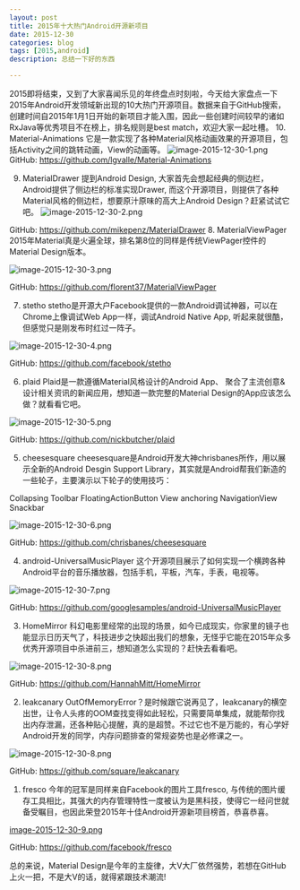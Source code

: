 ```yaml
---
layout: post
title: 2015年十大热门Android开源新项目
date: 2015-12-30
categories: blog
tags: [2015,android]
description: 总结一下好的东西

---
```


2015即将结束，又到了大家喜闻乐见的年终盘点时刻啦，今天给大家盘点一下2015年Android开发领域新出现的10大热门开源项目。数据来自于GitHub搜索，创建时间自2015年1月1日开始的新项目才能入围，因此一些创建时间较早的诸如RxJava等优秀项目不在榜上，排名规则是best match，欢迎大家一起吐槽。
10. Material-Animations
它是一款实现了各种Material风格动画效果的开源项目，包括Activity之间的跳转动画，View的动画等。
![image-2015-12-30-1.png](http://upload-images.jianshu.io/upload_images/1263819-a2def6efed8ff930.gif?imageMogr2/auto-orient/strip)
GitHub: https://github.com/lgvalle/Material-Animations

9. MaterialDrawer
提到Android Design, 大家首先会想起经典的侧边栏，Android提供了侧边栏的标准实现Drawer, 而这个开源项目，则提供了各种Material风格的侧边栏，想要原汁原味的高大上Android Design？赶紧试试它吧。
![image-2015-12-30-2.png](http://upload-images.jianshu.io/upload_images/1263819-db9d3ef3fb1f0fce.jpg?imageMogr2/auto-orient/strip|imageView2/2/w/1240)

GitHub: https://github.com/mikepenz/MaterialDrawer
8. MaterialViewPager
2015年Material真是火遍全球，排名第8位的同样是传统ViewPager控件的Material Design版本。

![image-2015-12-30-3.png](http://upload-images.jianshu.io/upload_images/1263819-00652211d7a83501.png?imageMogr2/auto-orient/strip|imageView2/2/w/1240)

GitHub: https://github.com/florent37/MaterialViewPager

7. stetho
stetho是开源大户Facebook提供的一款Android调试神器，可以在Chrome上像调试Web App一样，调试Android Native App, 听起来就很酷，但感觉只是刚发布时红过一阵子。

![image-2015-12-30-4.png](http://upload-images.jianshu.io/upload_images/1263819-156946bb4e1cd0fb.png?imageMogr2/auto-orient/strip|imageView2/2/w/1240)

GitHub: https://github.com/facebook/stetho

6. plaid
Plaid是一款遵循Material风格设计的Android App、 聚合了主流创意&设计相关资讯的新闻应用，想知道一款完整的Material Design的App应该怎么做？就看看它吧。

![image-2015-12-30-5.png](http://upload-images.jianshu.io/upload_images/1263819-cddd35e3c0a58859.png?imageMogr2/auto-orient/strip|imageView2/2/w/1240)

GitHub: https://github.com/nickbutcher/plaid

5. cheesesquare
cheesesquare是Android开发大神chrisbanes所作，用以展示全新的Android Desgin Support Library，其实就是Android帮我们新造的一些轮子，主要演示以下轮子的使用技巧：

Collapsing Toolbar
FloatingActionButton
View anchoring
NavigationView
Snackbar

![image-2015-12-30-6.png](http://upload-images.jianshu.io/upload_images/1263819-617f60b0b0c99d6b.png?imageMogr2/auto-orient/strip|imageView2/2/w/1240)

GitHub: https://github.com/chrisbanes/cheesesquare

4. android-UniversalMusicPlayer
这个开源项目展示了如何实现一个横跨各种Android平台的音乐播放器，包括手机，平板，汽车，手表，电视等。

![image-2015-12-30-7.png](http://upload-images.jianshu.io/upload_images/1263819-5c2ed5f14920965e.png?imageMogr2/auto-orient/strip|imageView2/2/w/1240)

GitHub: https://github.com/googlesamples/android-UniversalMusicPlayer

3. HomeMirror
科幻电影里经常的出现的场景，如今已成现实，你家里的镜子也能显示日历天气了，科技进步之快超出我们的想象，无怪乎它能在2015年众多优秀开源项目中杀进前三，想知道怎么实现的？赶快去看看吧。

![image-2015-12-30-8.png](http://upload-images.jianshu.io/upload_images/1263819-8bd04e3a8c647555.jpg?imageMogr2/auto-orient/strip|imageView2/2/w/1240)

GitHub: https://github.com/HannahMitt/HomeMirror

2. leakcanary
OutOfMemoryError？是时候跟它说再见了，leakcanary的横空出世，让令人头疼的OOM查找变得如此轻松，只需要简单集成，就能帮你找出内存泄漏，还各种贴心提醒，真的是超赞。不过它也不是万能的，有心学好Android开发的同学，内存问题排查的常规姿势也是必修课之一。

![image-2015-12-30-8.png](http://upload-images.jianshu.io/upload_images/1263819-401afc50067dc0eb.png?imageMogr2/auto-orient/strip|imageView2/2/w/1240)

GitHub: https://github.com/square/leakcanary

1. fresco
今年的冠军是同样来自Facebook的图片工具fresco, 与传统的图片缓存工具相比，其强大的内存管理特性一度被认为是黑科技，使得它一经问世就备受瞩目，也因此荣登2015年十佳Android开源新项目榜首，恭喜恭喜。

[image-2015-12-30-9.png](http://upload-images.jianshu.io/upload_images/1263819-a367154693f6f4b9.png?imageMogr2/auto-orient/strip|imageView2/2/w/1240)

GitHub: https://github.com/facebook/fresco

总的来说，Material Design是今年的主旋律，大V大厂依然强势，若想在GitHub上火一把，不是大V的话，就得紧跟技术潮流!









